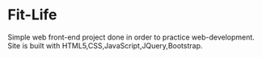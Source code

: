 # Fit-Life
Simple web front-end project done in order to practice web-development. Site is built with HTML5,CSS,JavaScript,JQuery,Bootstrap.

